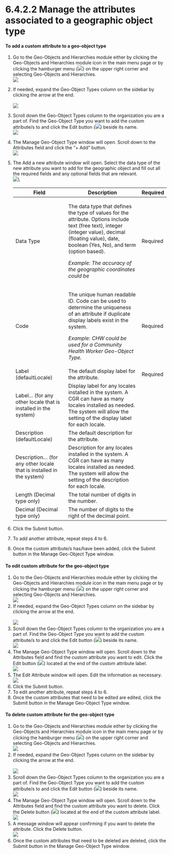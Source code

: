 # 6.4.2.2 Manage the attributes associated to a geographic object type

#### **To add a custom attribute to a geo-object type**

1. Go to the Geo-Objects and Hierarchies module either by clicking the Geo-Objects and Hierarchies module icon in the main menu page or by clicking the hamburger menu (![](https://lh3.googleusercontent.com/iuPmL\_Z1smFoRNK34qpVh9--96pLjj8A-P4QdCAlpcvxkSIfD3bihusMrW6MlenmddHse4DMtkIfNaLzts2tH95aM8vei5RBC6-FuLkbYRi4j4V9LiSgid0KfK2wPUgPo-Oim\_IF7FqvJW8Ck-ESi0sPLJ2Hi6rets24LbXMhLUD7h3zOJePImZz)) on the upper right corner and selecting Geo-Objects and Hierarchies.\
   ![](<../../../../../.gitbook/assets/image (5) (1).png>)
2. If needed, expand the Geo-Object Types column on the sidebar by clicking the arrow at the end.\
   \
   ![](<../../../../../.gitbook/assets/image (6) (1) (1).png>)
3. Scroll down the Geo-Object Types column to the organization you are a part of. Find the Geo-Object Type you want to add the custom attribute/s to and click the Edit button (![](https://lh3.googleusercontent.com/rqRLbAmT6VNIJhpRmDqd40Pl8fzEO7febqBJsG3B3NxunEMAuDB9Kc\_q\_bAixYpUn5u4rmiysT87C9zwZ2bvybhzJiLXAbBXORN2vDEwGtbeCmj7o\_bSBnHd3I\_j7BI6rHd5Icz\_7yBKxJRsCIjVLy6YMq2SaZESro\_8FIQD\_0jUX66UGrL3rPav)) beside its name.\
   ![](<../../../../../.gitbook/assets/image (4) (2).png>)
4. The Manage Geo-Object Type window will open. Scroll down to the Attributes field and click the “+ Add” button.\
   ![](<../../../../../.gitbook/assets/image (7) (1).png>)
5.  The Add a new attribute window will open. Select the data type of the new attribute you want to add for the geographic object and fill out all the required fields and any optional fields that are relevant.\
    ![](https://lh4.googleusercontent.com/XJOHImIiBKFloFGzs6wz8MiA2vu6jZNdKtbHjP0lXPuojAkBd4IQ6U3\_YV-1mgcxh4MTnYJKtMxLoD0silpm\_tx3PctUmzAo-zDwE6vtFl7dOny\_gjX7YC2hseL337K4JqtJ7ptdqaXxV9qTOdc5BCNiamRkVVZyBc\_LIEchnlDr1dcwsWU9U0jb)\


    | Field                                                               | Description                                                                                                                                                                                                                                                                                       | Required |
    | ------------------------------------------------------------------- | ------------------------------------------------------------------------------------------------------------------------------------------------------------------------------------------------------------------------------------------------------------------------------------------------- | -------- |
    | Data Type                                                           | <p>The data type that defines the type of values for the attribute. Options include text (free text), integer (integer value), decimal (floating value), date, boolean (Yes, No), and term (option based).</p><p></p><p><em>Example: The accuracy of the geographic coordinates could be</em></p> | Required |
    | Code                                                                | <p>The unique human readable ID. Code can be used to determine the uniqueness of an attribute if duplicate display labels exist in the system.</p><p></p><p><em>Example: CHW could be used for a Community Health Worker Geo-Object Type.</em></p>                                                | Required |
    | Label (defaultLocale)                                               | The default display label for the attribute.                                                                                                                                                                                                                                                      | Required |
    | Label… (for any other locale that is installed in the system)       | Display label for any locales installed in the system. A CGR can have as many locales installed as needed. The system will allow the setting of the display label for each locale.                                                                                                                |          |
    | Description (defaultLocale)                                         | The default description for the attribute.                                                                                                                                                                                                                                                        |          |
    | Description… (for any other locale that is installed in the system) | Description for any locales installed in the system. A CGR can have as many locales installed as needed. The system will allow the setting of the description for each locale.                                                                                                                    |          |
    | Length (Decimal type only)                                          | The total number of digits in the number.                                                                                                                                                                                                                                                         |          |
    | Decimal (Decimal type only)                                         | The number of digits to the right of the decimal point.                                                                                                                                                                                                                                           |          |


6. Click the Submit button.&#x20;
7. To add another attribute, repeat steps 4 to 6.&#x20;
8. Once the custom attribute/s has/have been added, click the Submit button in the Manage Geo-Object Type window.

#### To edit custom attribute for the geo-object type

1. Go to the Geo-Objects and Hierarchies module either by clicking the Geo-Objects and Hierarchies module icon in the main menu page or by clicking the hamburger menu (![](https://lh3.googleusercontent.com/iuPmL\_Z1smFoRNK34qpVh9--96pLjj8A-P4QdCAlpcvxkSIfD3bihusMrW6MlenmddHse4DMtkIfNaLzts2tH95aM8vei5RBC6-FuLkbYRi4j4V9LiSgid0KfK2wPUgPo-Oim\_IF7FqvJW8Ck-ESi0sPLJ2Hi6rets24LbXMhLUD7h3zOJePImZz)) on the upper right corner and selecting Geo-Objects and Hierarchies.\
   ![](<../../../../../.gitbook/assets/image (5) (1).png>)
2. If needed, expand the Geo-Object Types column on the sidebar by clicking the arrow at the end.\
   \
   ![](<../../../../../.gitbook/assets/image (6) (1) (1).png>)
3. Scroll down the Geo-Object Types column to the organization you are a part of. Find the Geo-Object Type you want to add the custom attribute/s to and click the Edit button (![](https://lh3.googleusercontent.com/rqRLbAmT6VNIJhpRmDqd40Pl8fzEO7febqBJsG3B3NxunEMAuDB9Kc\_q\_bAixYpUn5u4rmiysT87C9zwZ2bvybhzJiLXAbBXORN2vDEwGtbeCmj7o\_bSBnHd3I\_j7BI6rHd5Icz\_7yBKxJRsCIjVLy6YMq2SaZESro\_8FIQD\_0jUX66UGrL3rPav)) beside its name.\
   ![](<../../../../../.gitbook/assets/image (4) (2).png>)
4. The Manage Geo-Object Type window will open. Scroll down to the Attributes field and find the custom attribute you want to edit. Click the Edit button (![](https://lh4.googleusercontent.com/C2SgMpt2T0cB0a1mImyhzLfAxkEV8oUAeq5MrCz2l\_1my7WsoK2-nwrFJuJbUs3fMkJPGAdR92TGnXn630oDcNfIbiEhKzoyTrY\_fQt5lSsrsQpB\_AO8BXaAJ656ZakjWwykuxLsk9wQ3K13AHp7ewtEBAucKbwhKboHqP5bGqvm-3I0fEur6Ag-)) located at the end of the custom attribute label.\
   ![](<../../../../../.gitbook/assets/image (12) (1).png>)
5. The Edit Attribute window will open. Edit the information as necessary.\
   ![](https://lh4.googleusercontent.com/ROwPGsBxrOhi6MPTn0oiO\_aWT7681RJErinGkeMqVvY6GhshhHZc91LSPLyNrkaSw06W5Z6F8ufS8h4raBD9V9AZ1RV1wIrARFwBMYHyUy2H92fJeWB5YQK0g8rqqWZ3ZH0ON5S8e9rKmfIb\_t9\_Pvcwf6L8YbFDykRjz9H81i09dbhDjSV889tN)
6. Click the Submit button.&#x20;
7. To edit another attribute, repeat steps 4 to 6.&#x20;
8. Once the custom attributes that need to be edited are edited, click the Submit button in the Manage Geo-Object Type window.

#### To delete custom attribute for the geo-object type

1. Go to the Geo-Objects and Hierarchies module either by clicking the Geo-Objects and Hierarchies module icon in the main menu page or by clicking the hamburger menu (![](https://lh3.googleusercontent.com/iuPmL\_Z1smFoRNK34qpVh9--96pLjj8A-P4QdCAlpcvxkSIfD3bihusMrW6MlenmddHse4DMtkIfNaLzts2tH95aM8vei5RBC6-FuLkbYRi4j4V9LiSgid0KfK2wPUgPo-Oim\_IF7FqvJW8Ck-ESi0sPLJ2Hi6rets24LbXMhLUD7h3zOJePImZz)) on the upper right corner and selecting Geo-Objects and Hierarchies.\
   ![](<../../../../../.gitbook/assets/image (5) (1).png>)
2. If needed, expand the Geo-Object Types column on the sidebar by clicking the arrow at the end.\
   \
   ![](<../../../../../.gitbook/assets/image (6) (1) (1).png>)
3. Scroll down the Geo-Object Types column to the organization you are a part of. Find the Geo-Object Type you want to add the custom attribute/s to and click the Edit button (![](https://lh3.googleusercontent.com/rqRLbAmT6VNIJhpRmDqd40Pl8fzEO7febqBJsG3B3NxunEMAuDB9Kc\_q\_bAixYpUn5u4rmiysT87C9zwZ2bvybhzJiLXAbBXORN2vDEwGtbeCmj7o\_bSBnHd3I\_j7BI6rHd5Icz\_7yBKxJRsCIjVLy6YMq2SaZESro\_8FIQD\_0jUX66UGrL3rPav)) beside its name.\
   ![](<../../../../../.gitbook/assets/image (4) (2).png>)
4. The Manage Geo-Object Type window will open. Scroll down to the Attributes field and find the custom attribute you want to delete. Click the Delete button (![](https://lh5.googleusercontent.com/FgbWhoDVHhL4KeNlMIQ0gRn-6aiZHEiqOIc4CiazpTlNp2JRhgKnZPlPUf\_6Ou9uRdpyBk7Cne69YUJz2sFQpJBJqI4ULpL3Ho9n7viYmEmvONkIg\_HE7wOHqtMhnKCilDsHQA1sHI7DqSGrr2q6ySxk\_nLcMbw3Rcyhs-SBTS1v4a8140onKDT9)) located at the end of the custom attribute label.\
   ![](<../../../../../.gitbook/assets/image (10).png>)
5. A message window will appear confirming if you want to delete the attribute. Click the Delete button.\
   ![](https://lh5.googleusercontent.com/eopeOTC7kwfAFVhxRLCu7V-IhctWkc7pgLqw\_MRWF3M154o67nVY5iS2HDf4AdQZKcGEIImxGk-TQVlyojHWckIdSQ23IaFS27330h42NpicNzt7eUv5lWlwV47IcQCGU8zxyycdiUusSZRrsoFrFXof9FN\_ldYRApgVJuwyzh3D42LRWYSqfGdL)
6. Once the custom attributes that need to be deleted are deleted, click the Submit button in the Manage Geo-Object Type window.
